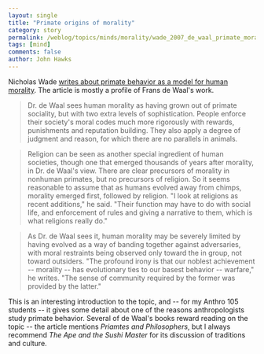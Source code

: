 ```yaml
---
layout: single 
title: "Primate origins of morality" 
category: story
permalink: /weblog/topics/minds/morality/wade_2007_de_waal_primate_morality.html
tags: [mind] 
comments: false 
author: John Hawks 
---
```



<p>
Nicholas Wade <a href="http://www.nytimes.com/2007/03/20/science/20moral.html?ex=1332043200&en=84f902d5855a9173&ei=5088&partner=rssnyt&emc=rss">writes about primate behavior as a model for human morality</a>. The article is mostly a profile of Frans de Waal's work. 
</p>

<blockquote>Dr. de Waal sees human morality as having grown out of primate sociality, but with two extra levels of sophistication. People enforce their society's moral codes much more rigorously with rewards, punishments and reputation building. They also apply a degree of judgment and reason, for which there are no parallels in animals.</blockquote>

<blockquote>Religion can be seen as another special ingredient of human societies, though one that emerged thousands of years after morality, in Dr. de Waal's view. There are clear precursors of morality in nonhuman primates, but no precursors of religion. So it seems reasonable to assume that as humans evolved away from chimps, morality emerged first, followed by religion. "I look at religions as recent additions," he said. "Their function may have to do with social life, and enforcement of rules and giving a narrative to them, which is what religions really do."</blockquote>

<blockquote>As Dr. de Waal sees it, human morality may be severely limited by having evolved as a way of banding together against adversaries, with moral restraints being observed only toward the in group, not toward outsiders. "The profound irony is that our noblest achievement -- morality -- has evolutionary ties to our basest behavior -- warfare," he writes. "The sense of community required by the former was provided by the latter."</blockquote>

<p>
This is an interesting introduction to the topic, and -- for my Anthro 105 students -- it gives some detail about one of the reasons anthropologists study primate behavior. Several of de Waal's books reward reading on the topic  -- the article mentions <i>Priamtes and Philosophers</i>, but I always recommend <i>The Ape and the Sushi Master</i> for its discussion of traditions and culture. 
</p>


